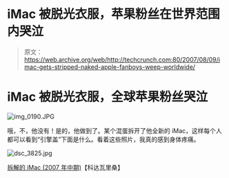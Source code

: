 # iMac 被脱光衣服，苹果粉丝在世界范围内哭泣

> 原文：<https://web.archive.org/web/http://techcrunch.com:80/2007/08/09/imac-gets-stripped-naked-apple-fanboys-weep-worldwide/>

# iMac 被脱光衣服，全球苹果粉丝哭泣

![img_0190.JPG](img/f7bd329707c2a3bccb0fc1f01afa65da.png)

哦，不，他没有！是的，他做到了。某个混蛋拆开了他全新的 iMac，这样每个人都可以看到“引擎盖”下面是什么。看着这些照片，我真的感到身体疼痛。

![dsc_3825.jpg](img/3a8d4063f06eaa979452f9db832003a9.png)

[拆解的 iMac (2007 年中期)](https://web.archive.org/web/20210119132239/http://210.157.201.118/~kodawarisan/imac_2007_mid/imac_2007_mid_01.html)【科达瓦里桑】